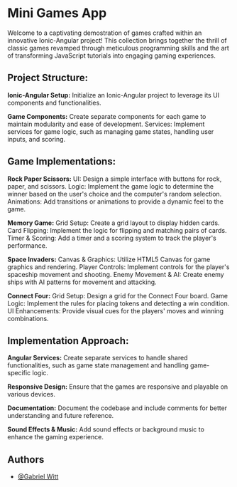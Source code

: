 
# Mini Games App

Welcome to a captivating demostration of games crafted within an innovative Ionic-Angular project! This collection brings together the thrill of classic games revamped through meticulous programming skills and the art of transforming JavaScript tutorials into engaging gaming experiences.


## Project Structure:
**Ionic-Angular Setup:** Initialize an Ionic-Angular project to leverage its UI components and functionalities.

**Game Components:** Create separate components for each game to maintain modularity and ease of development.
Services: Implement services for game logic, such as managing game states, handling user inputs, and scoring.

## Game Implementations:
**Rock Paper Scissors:**
UI: Design a simple interface with buttons for rock, paper, and scissors.
Logic: Implement the game logic to determine the winner based on the user's choice and the computer's random selection.
Animations: Add transitions or animations to provide a dynamic feel to the game.

**Memory Game:**
Grid Setup: Create a grid layout to display hidden cards.
Card Flipping: Implement the logic for flipping and matching pairs of cards.
Timer & Scoring: Add a timer and a scoring system to track the player's performance.

**Space Invaders:**
Canvas & Graphics: Utilize HTML5 Canvas for game graphics and rendering.
Player Controls: Implement controls for the player's spaceship movement and shooting.
Enemy Movement & AI: Create enemy ships with AI patterns for movement and attacking.

**Connect Four:**
Grid Setup: Design a grid for the Connect Four board.
Game Logic: Implement the rules for placing tokens and detecting a win condition.
UI Enhancements: Provide visual cues for the players' moves and winning combinations.

## Implementation Approach:
**Angular Services:** Create separate services to handle shared functionalities, such as game state management and handling game-specific logic.

**Responsive Design:** Ensure that the games are responsive and playable on various devices.

**Documentation:** Document the codebase and include comments for better understanding and future reference.

**Sound Effects & Music:** Add sound effects or background music to enhance the gaming experience.

## Authors

- [@Gabriel Witt](https://www.linkedin.com/in/gabriel-witt)


